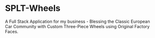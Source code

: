 # SPLT-Wheels
A Full Stack Application for my business - Blessing the Classic European Car Community with Custom Three-Piece Wheels using Original Factory Faces.
